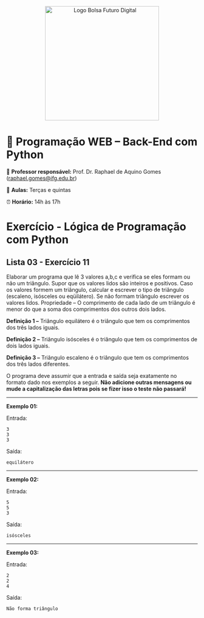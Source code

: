 <p align="center">
  <img src="https://extensao.ifg.edu.br/futurodigital/wp-content/uploads/sites/33/2025/05/Logo_Bolsa_Futuro_Digital-2048x2048.png" alt="Logo Bolsa Futuro Digital" width="300"/>
</p>

# 🐍 Programação WEB – Back-End com Python

📌 **Professor responsável:** Prof. Dr. Raphael de Aquino Gomes (<a href="mailto:raphael.gomes@ifg.edu.br">raphael.gomes@ifg.edu.br</a>)

📅 **Aulas:** Terças e quintas  

⏰ **Horário:** 14h às 17h


# Exercício - Lógica de Programação com Python

## Lista 03 - Exercício 11

Elaborar um programa que lê 3 valores a,b,c e verifica se eles formam ou não um triângulo. Supor que os valores lidos são inteiros e positivos. Caso os valores formem um triângulo, calcular e escrever o tipo de triângulo (escaleno, isósceles ou eqüilátero). Se não formam triângulo escrever os valores lidos. Propriedade – O comprimento de cada lado de um triângulo é menor do que a soma dos comprimentos dos outros dois lados.

**Definição 1 –** Triângulo equilátero é o triângulo que tem os comprimentos dos três lados iguais.

**Definição 2 –** Triângulo isósceles é o triângulo que tem os comprimentos de dois lados iguais.

**Definição 3 –** Triângulo escaleno é o triângulo que tem os comprimentos dos três lados diferentes.

O programa deve assumir que a entrada e saída seja exatamente no formato dado nos exemplos a seguir. **Não adicione outras mensagens ou mude a capitalização das letras pois se fizer isso o teste não passará!**

---

**Exemplo 01:**

Entrada:
```
3
3
3
```
Saída:
```
equilátero
```

---

**Exemplo 02:**

Entrada:
```
5
5
3
```
Saída:
```
isósceles
```

---

**Exemplo 03:**

Entrada:
```
2
2
4
```
Saída:
```
Não forma triângulo
```
